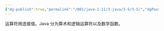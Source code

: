 ```yaml
---
{"dg-publish":true,"permalink":"/001/java-1-11/3-java/3-5/3-5/","dgPassFrontmatter":true,"created":"2024-04-12T15:02:20.497+08:00","updated":"2024-06-01T10:43:03.875+08:00"}
---
```


运算符用连接值。Java 分为算术和逻辑运算符以及数学函数。